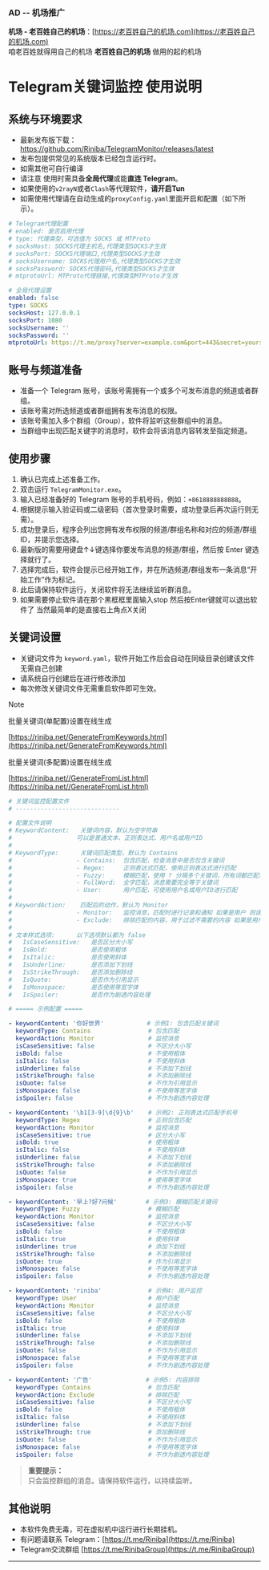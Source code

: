 ### AD -- 机场推广

**机场 - 老百姓自己的机场**：[https://老百姓自己的机场.com](https://老百姓自己的机场.com)  
咱老百姓就得用自己的机场 **老百姓自己的机场** 做用的起的机场



# Telegram关键词监控 使用说明

## 系统与环境要求
- 最新发布版下载：https://github.com/Riniba/TelegramMonitor/releases/latest
- 发布包提供常见的系统版本已经包含运行时。  
- 如需其他可自行编译
- 请注意 使用时需具备**全局代理**或能**直连 Telegram**。  
- 如果使用的`v2rayN`或者`Clash`等代理软件，**请开启Tun**
- 如需使用代理请在自动生成的`proxyConfig.yaml`里面开启和配置（如下所示）。

```yaml
# Telegram代理配置
# enabled: 是否启用代理
# type: 代理类型，可选值为 SOCKS 或 MTProto
# socksHost: SOCKS代理主机名,代理类型SOCKS才生效
# socksPort: SOCKS代理端口,代理类型SOCKS才生效
# socksUsername: SOCKS代理用户名,代理类型SOCKS才生效
# socksPassword: SOCKS代理密码,代理类型SOCKS才生效
# mtprotoUrl: MTProto代理链接,代理类型MTProto才生效

# 全局代理设置
enabled: false
type: SOCKS
socksHost: 127.0.0.1
socksPort: 1080
socksUsername: ''
socksPassword: ''
mtprotoUrl: https://t.me/proxy?server=example.com&port=443&secret=yoursecrethere

```

## 账号与频道准备
- 准备一个 Telegram 账号，该账号需拥有一个或多个可发布消息的频道或者群组。
- 该账号需对所选频道或者群组拥有发布消息的权限。
- 该账号需加入多个群组（Group），软件将监听这些群组中的消息。
- 当群组中出现匹配关键字的消息时，软件会将该消息内容转发至指定频道。

## 使用步骤
1. 确认已完成上述准备工作。
2. 双击运行 `TelegramMonitor.exe`。
3. 输入已经准备好的 Telegram 账号的手机号码，例如：`+8618888888888`。
4. 根据提示输入验证码或二级密码（首次登录时需要，成功登录后再次运行则无需）。
5. 成功登录后，程序会列出您拥有发布权限的频道/群组名称和对应的频道/群组 ID，并提示您选择。
6. 最新版的需要用键盘↑↓键选择你要发布消息的频道/群组，然后按 Enter 键选择就行了。
7. 选择完成后，软件会提示已经开始工作，并在所选频道/群组发布一条消息“开始工作”作为标记。
8. 此后请保持软件运行，关闭软件将无法继续监听群消息。
9. 如果需要停止软件请在那个黑框框里面输入stop 然后按Enter键就可以退出软件了 当然最简单的是直接右上角点X关闭

## 关键词设置

- 关键词文件为 `keyword.yaml`，软件开始工作后会自动在同级目录创建该文件 无需自己创建 
- 请系统自行创建后在进行修改添加
- 每次修改关键词文件无需重启软件即可生效。

> [!NOTE]
>
> 批量关键词(单配置)设置在线生成
>
> [https://riniba.net/GenerateFromKeywords.html](https://riniba.net/GenerateFromKeywords.html)
>
> 批量关键词(多配置)设置在线生成
>
> [https://riniba.net//GenerateFromList.html](https://riniba.net//GenerateFromList.html)



```yaml
# 关键词监控配置文件
# -----------------------------

# 配置文件说明
# KeywordContent:   关键词内容，默认为空字符串
#                  可以是普通文本、正则表达式、用户名或用户ID
#
# KeywordType:      关键词匹配类型，默认为 Contains
#                  - Contains:  包含匹配，检查消息中是否包含关键词
#                  - Regex:     正则表达式匹配，使用正则表达式进行匹配
#                  - Fuzzy:     模糊匹配，使用 ? 分隔多个关键词，所有词都匹配才算匹配
#                  - FullWord:  全字匹配，消息需要完全等于关键词
#                  - User:      用户匹配，可使用用户名或用户ID进行匹配
#
# KeywordAction:    匹配后的动作，默认为 Monitor
#                  - Monitor:   监控消息，匹配时进行记录和通知 如果是用户 则该用户的所有消息会被记录
#                  - Exclude:   排除匹配的内容，用于过滤不需要的内容 如果是用户 则该用户的所有消息不会被记录
#
# 文本样式选项:      以下选项默认都为 false
#   IsCaseSensitive:   是否区分大小写
#   IsBold:            是否使用粗体
#   IsItalic:          是否使用斜体
#   IsUnderline:       是否添加下划线
#   IsStrikeThrough:   是否添加删除线
#   IsQuote:           是否作为引用显示
#   IsMonospace:       是否使用等宽字体
#   IsSpoiler:         是否作为剧透内容处理

# ===== 示例配置 =====

- keywordContent: '你好世界'            # 示例1: 包含匹配关键词
  keywordType: Contains                # 包含匹配
  keywordAction: Monitor               # 监控消息
  isCaseSensitive: false               # 不区分大小写
  isBold: false                        # 不使用粗体
  isItalic: false                      # 不使用斜体
  isUnderline: false                   # 不添加下划线
  isStrikeThrough: false               # 不添加删除线
  isQuote: false                       # 不作为引用显示
  isMonospace: false                   # 不使用等宽字体
  isSpoiler: false                     # 不作为剧透内容处理

- keywordContent: '\b1[3-9]\d{9}\b'    # 示例2: 正则表达式匹配手机号
  keywordType: Regex                   # 正则包含匹配
  keywordAction: Monitor               # 监控消息
  isCaseSensitive: true                # 区分大小写
  isBold: true                         # 使用粗体
  isItalic: false                      # 不使用斜体
  isUnderline: false                   # 不添加下划线
  isStrikeThrough: false               # 不添加删除线
  isQuote: false                       # 不作为引用显示
  isMonospace: true                    # 使用等宽字体
  isSpoiler: false                     # 不作为剧透内容处理

- keywordContent: '早上?好?问候'        # 示例3: 模糊匹配关键词
  keywordType: Fuzzy                   # 模糊匹配
  keywordAction: Monitor               # 监控消息
  isCaseSensitive: false               # 不区分大小写
  isBold: false                        # 不使用粗体
  isItalic: true                       # 使用斜体
  isUnderline: true                    # 添加下划线
  isStrikeThrough: false               # 不添加删除线
  isQuote: true                        # 作为引用显示
  isMonospace: false                   # 不使用等宽字体
  isSpoiler: false                     # 不作为剧透内容处理

- keywordContent: 'riniba'             # 示例4: 用户监控
  keywordType: User                    # 用户匹配
  keywordAction: Monitor               # 监控消息
  isCaseSensitive: false               # 不区分大小写
  isBold: false                        # 不使用粗体
  isItalic: true                       # 使用斜体
  isUnderline: false                   # 不添加下划线
  isStrikeThrough: false               # 不添加删除线
  isQuote: false                       # 不作为引用显示
  isMonospace: false                   # 不使用等宽字体
  isSpoiler: false                     # 不作为剧透内容处理

- keywordContent: '广告'               # 示例5: 内容排除
  keywordType: Contains                # 包含匹配
  keywordAction: Exclude               # 排除匹配
  isCaseSensitive: false               # 不区分大小写
  isBold: false                        # 不使用粗体
  isItalic: false                      # 不使用斜体
  isUnderline: false                   # 不添加下划线
  isStrikeThrough: true                # 添加删除线
  isQuote: false                       # 不作为引用显示
  isMonospace: false                   # 不使用等宽字体
  isSpoiler: false                     # 不作为剧透内容处理
```

> **重要提示：**  
> 只会监控群组的消息。请保持软件运行，以持续监听。

## 其他说明
- 本软件免费无毒，可在虚拟机中运行进行长期挂机。
- 有问题请联系 Telegram：[https://t.me/Riniba](https://t.me/Riniba)
- Telegram交流群组 [https://t.me/RinibaGroup](https://t.me/RinibaGroup)

  

---

